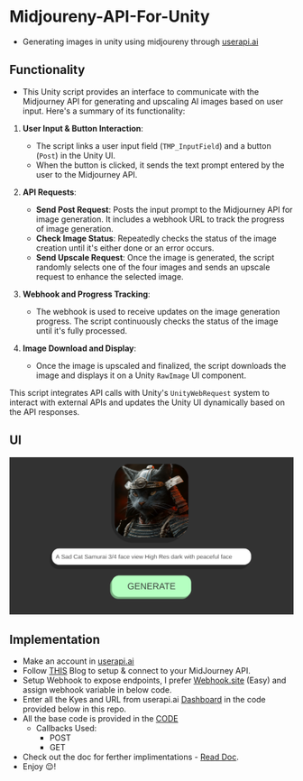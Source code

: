 # Midjoureny-API-For-Unity
 - Generating images in unity using midjoureny through [userapi.ai](https://userapi.ai)

## Functionality
 - This Unity script provides an interface to communicate with the Midjourney API for generating and upscaling AI images based on user input. Here's a summary of its functionality:
 
 1. **User Input & Button Interaction**: 
    - The script links a user input field (`TMP_InputField`) and a button (`Post`) in the Unity UI. 
    - When the button is clicked, it sends the text prompt entered by the user to the Midjourney API.
 
 2. **API Requests**:
    - **Send Post Request**: Posts the input prompt to the Midjourney API for image generation. It includes a webhook URL to track the progress of image generation.
    - **Check Image Status**: Repeatedly checks the status of the image creation until it's either done or an error occurs.
    - **Send Upscale Request**: Once the image is generated, the script randomly selects one of the four images and sends an upscale request to enhance the selected image.
 
 3. **Webhook and Progress Tracking**:
    - The webhook is used to receive updates on the image generation progress. The script continuously checks the status of the image until it's fully processed.
 
 4. **Image Download and Display**:
    - Once the image is upscaled and finalized, the script downloads the image and displays it on a Unity `RawImage` UI component.
 
 This script integrates API calls with Unity's `UnityWebRequest` system to interact with external APIs and updates the Unity UI dynamically based on the API responses.


## UI
 ![Main](main.png)

## Implementation
 - Make an account in [userapi.ai](https://userapi.ai)
 - Follow [THIS](https://medium.com/@divan.brexov/how-to-get-all-midjourney-functional-via-api-7ece4ab0660f) Blog to setup & connect to your MidJourney API.
 - Setup Webhook to expose endpoints, I prefer [Webhook.site](https://webhook.site/) (Easy) and assign webhook variable in below code.
 - Enter all the Kyes and URL from userapi.ai [Dashboard](https://dashboard.userapi.ai/discord-accounts) in the code provided below in this repo.
 - All the base code is provided in the [CODE](https://github.com/00siddhant00/Midjoureny-API-For-Unity/blob/main/Assets/Scripts/MidjourneyAPIs.cs)
   - Callbacks Used:
     - POST
     - GET 
 - Check out the doc for ferther implimentations - [Read Doc](https://butternut-saffron-e5e.notion.site/Midjourney-userapi-ai-doc-en-119680339b0a47e2ba6ae467eca58142#03f78e40cb094001b7b1c6f4aae0af4c).
 - Enjoy 😌!
